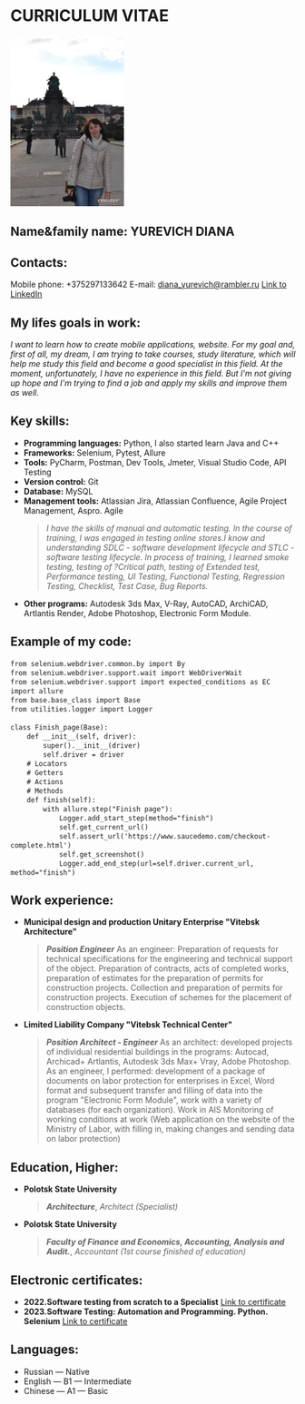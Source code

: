 # CURRICULUM VITAE
<img src="photo.jpg" alt="Photo" width="200"/>

## Name&family name: YUREVICH DIANA
## Contacts:
Mobile phone: +375297133642
E-mail: diana_yurevich@rambler.ru
[Link to LinkedIn](https://www.linkedin.com/in/diana-yurevich/) 
## My lifes goals in work:
_I want to learn how to create mobile applications, website._ 
_For my goal and, first of all, my dream, I am trying to take courses, study literature, which will help me study this field and become a good specialist in this field. At the moment, unfortunately, I have no experience in this field. But I'm not giving up hope and I'm trying to find a job and apply my skills and improve them as well._

## Key skills:
* **Programming languages:** Python, I also started learn Java and C++
* **Frameworks:** Selenium, Pytest, Allure
* **Tools:** PyCharm, Postman, Dev Tools, Jmeter, Visual Studio Code, API Testing
* **Version control:** Git
* **Database:** MySQL
* **Management tools:** Atlassian Jira,  Atlassian Confluence,  Agile Project Management, Aspro. Agile
    > *I have the skills of manual and automatic testing. In the course of training, I was engaged in testing online stores.I know and understanding SDLC - software development lifecycle and STLC - software testing lifecycle. In process of training, I learned smoke testing, testing of ?Critical path, testing of Extended test, Performance testing, UI Testing, Functional Testing, Regression Testing, Checklist, Test Case, Bug Reports.*
* **Other programs:** Autodesk 3ds Max,  V-Ray,  AutoCAD, ArchiCAD,  Artlantis Render, Adobe Photoshop, Electronic Form Module.

## Example of my code:
    from selenium.webdriver.common.by import By
    from selenium.webdriver.support.wait import WebDriverWait
    from selenium.webdriver.support import expected_conditions as EC
    import allure
    from base.base_class import Base
    from utilities.logger import Logger

    class Finish_page(Base):
        def __init__(self, driver):
            super().__init__(driver)
            self.driver = driver
        # Locators
        # Getters
        # Actions
        # Methods
        def finish(self):
            with allure.step("Finish page"):
                Logger.add_start_step(method="finish")
                self.get_current_url()
                self.assert_url('https://www.saucedemo.com/checkout-complete.html')
                self.get_screenshot()
                Logger.add_end_step(url=self.driver.current_url, method="finish")


## Work experience:
* **Municipal design and production Unitary Enterprise "Vitebsk Architecture"**
    > **_Position Engineer_** 
    As an engineer: Preparation of requests for technical specifications for the engineering and technical support of the object. Preparation of contracts, acts of completed works, preparation of estimates for the preparation
    of permits for construction projects. Collection and preparation of permits for construction projects. Execution of schemes for the placement of construction objects.
* **Limited Liability Company "Vitebsk Technical Center"**
    > **_Position  Architect - Engineer_** 
    As an architect: developed projects of individual residential buildings in the programs: Autocad, Archicad+ Artlantis, Autodesk 3ds Max+ Vray, Adobe Photoshop.
    As an engineer, I performed: development of a package of documents on labor protection for enterprises in Excel, Word format and subsequent transfer and filling of data into the program "Electronic Form Module", work with a variety of databases (for each organization). Work in AIS Monitoring of working conditions at work (Web application on the website of the Ministry of Labor, with filling in, making changes and sending data on labor protection)

## Education, Higher:
* **Polotsk State University**
    > **_Architecture_**, 
    *Аrchitect (Specialist)*
* **Polotsk State University**
    > **_Faculty of Finance and Economics, Accounting, Analysis and Audit._**, 
    *Accountant (1st course finished of education)*
## Electronic certificates:  
* **2022.Software testing from scratch to a Specialist**
    [Link to certificate](https://stepik.org/cert/1667420)
* **2023.Software Testing: Automation and Programming. Python. Selenium**
    [Link to certificate](https://stepik.org/cert/1987427)

## Languages: 
* Russian — Native
* English — B1 — Intermediate
* Chinese — A1 — Basic



